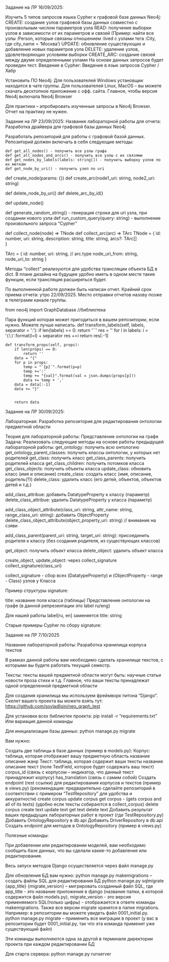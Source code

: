 

Задание на ЛР 16/09/2025:

Изучить 5 типов запросов языка Cypher к графовой базе данных Neo4j:
CREATE: создание узлов графовой базы данных совместно с произвольным числом параметров узла
READ: получение выборки узлов в зависимости от их параметров и связей (Пример: найти все узлы :Person, которые связаны отношением :lived с узлами тега :City, где city_name = ‘Москва’)
UPDATE: обновление существующих и добавление новых параметров узла
DELETE: удаление узлов, удовлетворяющих условиям выборки
CREATE_ARC: создание связей между двумя определенными узлами
На основе данных запросов будет проведен тест.
Введение в Cypher: Введение в язык запросов Cypher / Хабр

Установить ПО Neo4j: 
Для пользователей Windows установщик находится в чате группы. 
Для пользователей Linux, MacOS – вы можете скачать десктопное приложение с офф. сайта.
Главное, чтобы версия Neo4j включала Neo4j Browser

Для практики – апробировать изученные запросы в Neo4j Browser.
Отчет на практику не нужен.



Задание на ЛР 23/09/2025:
Название лабораторной работы для отчета: Разработка драйвера для графовой базы данных Neo4j

Разработать репозиторий для работы с графовой базой данных. Репозиторий должен включать в себя следующие методы:

	def get_all_nodes() - получить все узлы графа
	def get_all_nodes_and_arcs() - получить все узлы с их связями
	def get_nodes_by_labels(labels: string[]) - получить выборку узлов по их меткам 
	def get_node_by_uri() - получить узел по uri
	
def create_node(params: {})
def create_arc(node1_uri: string, node2_uri: string)

def delete_node_by_uri()
def delete_arc_by_id()

def update_node()

def generate_random_string() - генерация строки для uri узла, при создании нового узла
def run_custom_query(query: string)  - выполнение произвольного запроса “Cypher”

def collect_node(node) => TNode
def collect_arc(arc) => TArc
TNode = {
	id: number,
	uri: string,
	description: string,
	title: string,
arcs?: TArc[]	
}

TArc = {
	id: number,
	uri: string, // arc.type
	node_uri_from: string,
	node_uri_to: string
}

Методы “collect” реализуются для удобства трансляции объекта БД в dict. В плане дизайна на будущее удобно иметь в одном месте такие функции, если трансляция расширяться будет.

По выполненной работе должен быть написан отчет. Крайний срок приема отчета: утро 22/09/2025.
Место отправки отчетов назову позже в телеграмм канале группы.

from neo4j import GraphDatabase //библиотека 

Пара функций которая может пригодиться в вашем репозитории, если нужно. Можете лучше написать.
    def transform_labels(self, labels, separator = ':'):
        if len(labels) == 0:
            return '``'
        res = ''
        for l in labels:
            i = '`{l}`'.format(l=l) + separator
            res +=i
        return res[:-1]


    def transform_props(self, props):
        if len(props) == 0:
            return ''
        data = "{"
        for p in props:
            temp = "`{p}`".format(p=p)
            temp +=':'
            temp += "{val}".format(val = json.dumps(props[p]))
            data += temp + ','
        data = data[:-1]
        data += "}"


        return data

Задание на ЛР 30/09/2025:

Лабораторная: Разработка репозитория для редактирования онтологии предметной области

Теория для лабораторной работы: Представление онтологии на графе
Задача:
	Реализовать следующие методы на основе работы предыдущей лабораторной работы:
get_ontology: получить всю онтологию
get_ontology_parent_classes: получить классы онтологии, у которых нет родителей
get_class: получить класс
get_class_parents: получить родителей класса
get_class_children: получить потомков класса
get_class_objects: получить объекты класса
update_class: обновить класс (имя и описание)
create_class: создать класс (имя, описание, родитель(?))
delete_class: удалить класс (его детей, объектов, объектов детей и т.д.)

add_class_attribue: добавить DatatypeProperty к классу (параметр)
delete_class_attribue: удалить DatatypeProperty у класса (параметр)

add_class_object_attribute(class_uri: string, attr_name: string, range_class_uri: string): добавить ObjectProperty 
delete_class_object_attribute(object_property_uri: string) // внимание на сзяви

add_class_parent(parent_uri: string, target_uri: string): присоединить родителя к классу (без создания родителя, из существующих классов)

get_object: получить объект класса
delete_object: удалить объект класса

create_object, update_object: через collect_signature
collect_signature(class_uri)




collect_signature - сбор всех (DatatypeProperty) и (ObjectProperty - range - Class) узлов у Класса

Пример структуры signature:


title: название поля класса (таблицы) Представление онтологии на графе  (в данной репрезентации это label ru/eng)

Для нашей работы label[ru, en] заменяется title: string


Старые примеры Cypher по сбору signature:



Задание на ЛР 7/10/2025

Название лабораторной работы: Разработка хранилища корпуса текстов

В рамках данной работы вам необходимо сделать хранилище текстов, с которыми вы будете работать текущий семестр.

Тексты: тексты вашей предметной области могут быть:
научные статьи
новости
проза
стихи и т.д.
Главное, что ваши тексты принадлежат одной определенной предметной области

Для создания хранилища мы используем фреймворк питона “Django”.
Скелет вашего проекта вы можете взять тут: https://github.com/sovladlisin/neo_graph_test 

Для установки всех библиотек проекта:
	pip install -r “requirements.txt”
Или вариация данной команды

Для инициализации базы данных:
	python manage.py migrate

Вам нужно:

Создать две таблицы в базе данных (пример в models.py):
Корпус: таблица, которая отображает вашу предметную область 
название
описание
жанр
Текст: таблица, которая содержит ваши тексты
название
описание
текст (поле TextField, которое будет содержать ваш текст)
corpus_id (связь с корпусом – индикатор, что данный текст принадлежит корпусу)
has_translation (связь с самим собой)
Создать endpoint (rest ссылки) для редактирования корпусов и текстов (пример в views.py) (рекомендация: предварительно сделайте репозиторий в соответствии с примером “TestRepository” для удобства и аккуратности)
create corpus
update corpus
get corpus - (gets corpus and all of its texts) (удобно если тексты собираются в collect_corpus) 
delete corpus
create text
update text
get text
delete text
Добавить результат ваших предыдущих лабораторных работ в проект (где TestRepository.py)
Добавить OntologyRepository в db.api
Добавить DriverRepository в db.api
Создать endpoint для методов в OntologyRepository (пример в views.py)


Полезные команды:

При добавлении или редактировании моделей, вам необходимо сообщить базе данных, что вы сделали какие-то добавления или редактирования.

Весь запуск методов Django осуществляется через файл manage.py

Для обновления БД вам нужно:
python manage.py makemigrations – создать файлы SQL для редактирования БД
python manage.py sqlmigrate {app_title} {migrate_version} – мигрировать созданный файл SQL, где app_title - это название приложения в django (название папки, в которой содержится файл models.py), migrate_version - это версия применяемого SQL(только цифры) - отображается в ответе команды makemigrations. Также все версии migrate хранятся в папке migrations. Например: в репозитории вы можете увидеть файл 0001_initial.py.
python manage.py migrate – применить все миграции в проект (у вас в репозитории будет 0001_initial.py, так что эта команда применит уже существующий файл)

Эти команды выполняются одна за другой в терминале директории проекта при каждом редактировании БД

Для старта сервера:
python manage.py runserver
